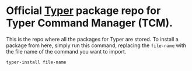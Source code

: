 # Official [Typer](https://grosik.ovh/typer/) package repo for Typer Command Manager (TCM). 
This is the repo where all the packages for Typer are stored.
To install a package from here, simply run this command, replacing the `file-name` with the file name of the command you want to import.
```
typer-install file-name
```
